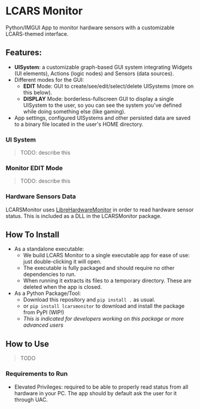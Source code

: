 # LCARS Monitor
Python/IMGUI App to monitor hardware sensors with a customizable LCARS-themed interface.

## Features:
* **UISystem**: a customizable graph-based GUI system integrating Widgets (UI elements), Actions (logic nodes) and Sensors (data sources).
* Different modes for the GUI:
    * **EDIT** Mode: GUI to create/see/edit/select/delete UISystems (more on this below).
    * **DISPLAY** Mode: borderless-fullscreen GUI to display a single UISystem to the user, so you can see the system you've defined while doing something else (like gaming).
* App settings, configured UISystems and other persisted data are saved to a binary file located in the user's HOME directory.

### UI System
> TODO: describe this

### Monitor EDIT Mode
> TODO: describe this


### Hardware Sensors Data
LCARSMonitor uses [LibreHardwareMonitor](https://github.com/LibreHardwareMonitor/LibreHardwareMonitor) in order to read hardware sensor status.
This is included as a DLL in the LCARSMonitor package.


## How To Install
* As a standalone executable:
    * We build LCARS Monitor to a single executable app for ease of use: just double-clicking it will open.
    * The executable is fully packaged and should require no other dependencies to run.
    * When running it extracts its files to a temporary directory. These are deleted when the app is closed.
* As a Python Package/Tool:
    * Download this repository and `pip install .` as usual.
    * or `pip install lcarsmonitor` to download and install the package from PyPI (WIP!)
    * *This is indicated for developers working on this package or more advanced users*


## How to Use
> TODO

### Requirements to Run
* Elevated Privileges: required to be able to properly read status from all hardware in your PC. The app should by default ask the user for it through UAC.